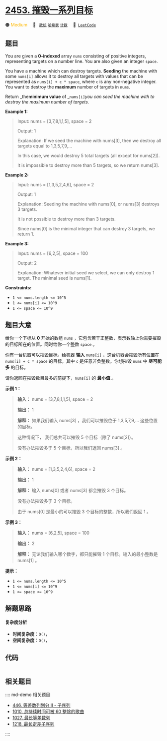 # [2453. 摧毁一系列目标](https://leetcode.com/problems/destroy-sequential-targets)

🟠 <font color=#ffb800>Medium</font>&emsp; 🔖&ensp; [`数组`](/leetcode/outline/tag/array.md) [`哈希表`](/leetcode/outline/tag/hash-table.md) [`计数`](/leetcode/outline/tag/counting.md)&emsp; 🔗&ensp;[`LeetCode`](https://leetcode.com/problems/destroy-sequential-targets)


## 题目

You are given a **0-indexed** array `nums` consisting of positive integers,
representing targets on a number line. You are also given an integer `space`.

You have a machine which can destroy targets. **Seeding** the machine with
some `nums[i]` allows it to destroy all targets with values that can be
represented as `nums[i] + c * space`, where `c` is any non-negative integer.
You want to destroy the **maximum** number of targets in `nums`.

Return _the**minimum value** of _`nums[i]`_you can seed the machine with to
destroy the maximum number of targets._



**Example 1:**

> Input: nums = [3,7,8,1,1,5], space = 2
> 
> Output: 1
> 
> Explanation: If we seed the machine with nums[3], then we destroy all targets equal to 1,3,5,7,9,... 
> 
> In this case, we would destroy 5 total targets (all except for nums[2]). 
> 
> It is impossible to destroy more than 5 targets, so we return nums[3].

**Example 2:**

> Input: nums = [1,3,5,2,4,6], space = 2
> 
> Output: 1
> 
> Explanation: Seeding the machine with nums[0], or nums[3] destroys 3 targets. 
> 
> It is not possible to destroy more than 3 targets.
> 
> Since nums[0] is the minimal integer that can destroy 3 targets, we return 1.

**Example 3:**

> Input: nums = [6,2,5], space = 100
> 
> Output: 2
> 
> Explanation: Whatever initial seed we select, we can only destroy 1 target. The minimal seed is nums[1].

**Constraints:**

  * `1 <= nums.length <= 10^5`
  * `1 <= nums[i] <= 10^9`
  * `1 <= space <= 10^9`


## 题目大意

给你一个下标从 **0**  开始的数组 `nums` ，它包含若干正整数，表示数轴上你需要摧毁的目标所在的位置。同时给你一个整数 `space` 。

你有一台机器可以摧毁目标。给机器 **输入**  `nums[i]` ，这台机器会摧毁所有位置在 `nums[i] + c * space` 的目标，其中
`c` 是任意非负整数。你想摧毁 `nums` 中 **尽可能多**  的目标。

请你返回在摧毁数目最多的前提下，`nums[i]` 的 **最小值**  。



**示例 1：**

> 
> 
> 
> 
> 
> **输入：** nums = [3,7,8,1,1,5], space = 2
> 
> **输出：** 1
> 
> **解释：** 如果我们输入 nums[3] ，我们可以摧毁位于 1,3,5,7,9,... 这些位置的目标。
> 
> 这种情况下， 我们总共可以摧毁 5 个目标（除了 nums[2]）。
> 
> 没有办法摧毁多于 5 个目标，所以我们返回 nums[3] 。
> 
> 

**示例 2：**

> 
> 
> 
> 
> 
> **输入：** nums = [1,3,5,2,4,6], space = 2
> 
> **输出：** 1
> 
> **解释：** 输入 nums[0] 或者 nums[3] 都会摧毁 3 个目标。
> 
> 没有办法摧毁多于 3 个目标。
> 
> 由于 nums[0] 是最小的可以摧毁 3 个目标的整数，所以我们返回 1 。
> 
> 

**示例 3：**

> 
> 
> 
> 
> 
> **输入：** nums = [6,2,5], space = 100
> 
> **输出：** 2
> 
> **解释：** 无论我们输入哪个数字，都只能摧毁 1 个目标。输入的最小整数是 nums[1] 。
> 
> 



**提示：**

  * `1 <= nums.length <= 10^5`
  * `1 <= nums[i] <= 10^9`
  * `1 <= space <= 10^9`


## 解题思路

#### 复杂度分析

- **时间复杂度**：`O()`，
- **空间复杂度**：`O()`，

## 代码

```javascript

```

## 相关题目

:::: md-demo 相关题目
- [446. 等差数列划分 II - 子序列](https://leetcode.com/problems/arithmetic-slices-ii-subsequence)
- [1010. 总持续时间可被 60 整除的歌曲](https://leetcode.com/problems/pairs-of-songs-with-total-durations-divisible-by-60)
- [1027. 最长等差数列](https://leetcode.com/problems/longest-arithmetic-subsequence)
- [1218. 最长定差子序列](https://leetcode.com/problems/longest-arithmetic-subsequence-of-given-difference)

::::
